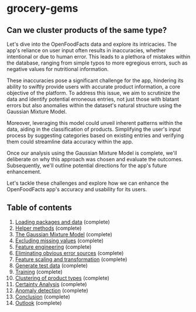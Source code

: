 # grocery-gems

## Can we cluster products of the same type? 

Let's dive into the OpenFoodFacts data and explore its intricacies. The app's reliance on user input often results in inaccuracies, whether intentional or due to human error. This leads to a plethora of mistakes within the database, ranging from simple typos to more egregious errors, such as negative values for nutritional information.

These inaccuracies pose a significant challenge for the app, hindering its ability to swiftly provide users with accurate product information, a core objective of the platform. To address this issue, we aim to scrutinize the data and identify potential erroneous entries, not just those with blatant errors but also anomalies within the dataset's natural structure using the Gaussian Mixture Model.

Moreover, leveraging this model could unveil inherent patterns within the data, aiding in the classification of products. Simplifying the user's input process by suggesting categories based on existing entries and verifying them could streamline data accuracy within the app.

Once our analysis using the Gaussian Mixture Model is complete, we'll deliberate on why this approach was chosen and evaluate the outcomes. Subsequently, we'll outline potential directions for the app's future enhancement.

Let's tackle these challenges and explore how we can enhance the OpenFoodFacts app's accuracy and usability for its users.

## Table of contents

1. [Loading packages and data](#load) (complete)
2. [Helper methods](#helper) (complete)
3. [The Gaussian Mixture Model](#gmm) (complete)
4. [Excluding missing values](#missing) (complete)
5. [Feature engineering](#featureE) (complete)
6. [Eliminating obvious error sources](#errors) (complete)
7. [Feature scaling and transformation](#preprocessing) (complete)
8. [Generate test data](#test) (complete)
9. [Training](#training) (complete)
10. [Clustering of product types](#clustering) (complete)
11. [Certainty Analysis](#uncertainty) (complete)
12. [Anomaly detection](#anomalies) (complete)
13. [Conclusion](#conclusion) (complete)
14. [Outlook](#outlook) (complete)
